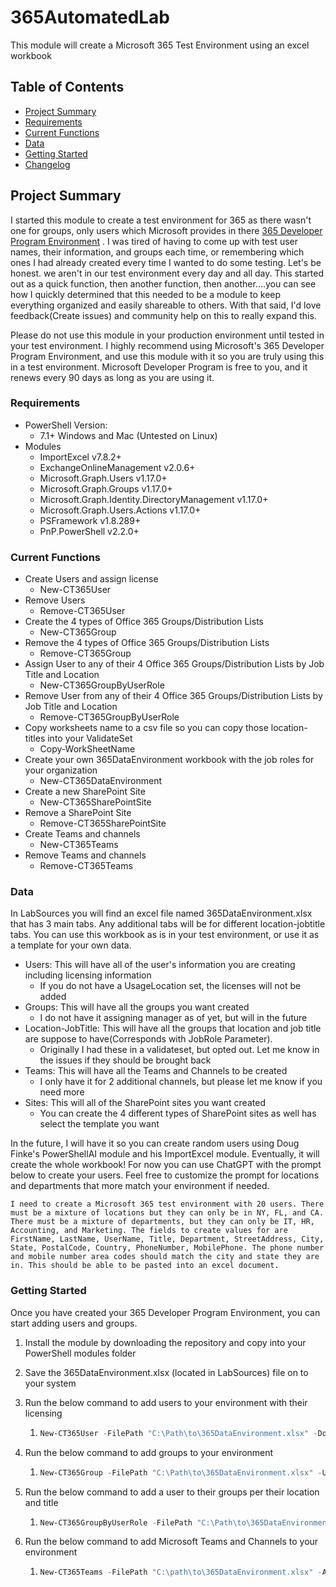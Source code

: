 # 365AutomatedLab

This module will create a Microsoft 365 Test Environment using an excel workbook

## Table of Contents

- [Project Summary](#project-summary)
- [Requirements](#requirements)
- [Current Functions](#current-functions)
- [Data](#data)
- [Getting Started](#getting-started)
- [Changelog](https://github.com/DevClate/365AutomatedLab/blob/main/CHANGELOG.md)

## Project Summary

I started this module to create a test environment for 365 as there wasn't one for groups, only users which Microsoft provides in there [365 Developer Program Environment](https://developer.microsoft.com/en-us/microsoft-365/dev-program) . I was tired of having to come up with test user names, their information, and groups each time, or remembering which ones I had already created every time I wanted to do some testing. Let's be honest. we aren't in our test environment every day and all day. This started out as a quick function, then another function, then another....you can see how I quickly determined that this needed to be a module to keep everything organized and easily shareable to others. With that said, I'd love feedback(Create issues) and community help on this to really expand this.

Please do not use this module in your production environment until tested in your test environment. I highly recommend using Microsoft's 365 Developer Program Environment, and use this module with it so you are truly using this in a test environment. Microsoft Developer Program is free to you, and it renews every 90 days as long as you are using it.

### Requirements

* PowerShell Version:
  * 7.1+ Windows and Mac (Untested on Linux)
* Modules
  * ImportExcel v7.8.2+
  * ExchangeOnlineManagement v2.0.6+
  * Microsoft.Graph.Users v1.17.0+
  * Microsoft.Graph.Groups v1.17.0+
  * Microsoft.Graph.Identity.DirectoryManagement v1.17.0+
  * Microsoft.Graph.Users.Actions v1.17.0+
  * PSFramework v1.8.289+
  * PnP.PowerShell v2.2.0+

### Current Functions

* Create Users and assign license
  * New-CT365User
* Remove Users
  * Remove-CT365User
* Create the 4 types of Office 365 Groups/Distribution Lists
  * New-CT365Group
* Remove the 4 types of Office 365 Groups/Distribution Lists
  * Remove-CT365Group
* Assign User to any of their 4 Office 365 Groups/Distribution Lists by Job Title and Location
  * New-CT365GroupByUserRole
* Remove User from any of their 4 Office 365 Groups/Distribution Lists by Job Title and Location
  * Remove-CT365GroupByUserRole
* Copy worksheets name to a csv file so you can copy those location-titles into your ValidateSet
  * Copy-WorkSheetName
* Create your own 365DataEnvironment workbook with the job roles for your organization
  * New-CT365DataEnvironment
* Create a new SharePoint Site
  * New-CT365SharePointSite
* Remove a SharePoint Site
  * Remove-CT365SharePointSite
* Create Teams and channels
  * New-CT365Teams
* Remove Teams and channels
  * Remove-CT365Teams

### Data

In LabSources you will find an excel file named 365DataEnvironment.xlsx that has 3 main tabs. Any additional tabs will be for different location-jobtitle tabs. You can use this workbook as is in your test environment, or use it as a template for your own data.

* Users: This will have all of the user's information you are creating including licensing information
  * If you do not have a UsageLocation set, the licenses will not be added
* Groups: This will have all the groups you want created
  * I do not have it assigning manager as of yet, but will in the future
* Location-JobTitle: This will have all the groups that location and job title are suppose to have(Corresponds with JobRole Parameter).
  * Originally I had these in a validateset, but opted out. Let me know in the issues if they should be brought back
* Teams: This will have all the Teams and Channels to be created
  * I only have it for 2 additional channels, but please let me know if you need more
* Sites: This will all of the SharePoint sites you want created
  * You can create the 4 different types of SharePoint sites as well has select the template you want

In the future, I will have it so you can create random users using Doug Finke's PowerShellAI module and his ImportExcel module. Eventually, it will create the whole workbook! For now you can use ChatGPT with the prompt below to create your users. Feel free to customize the prompt for locations and departments that more match your environment if needed.

```
I need to create a Microsoft 365 test environment with 20 users. There must be a mixture of locations but they can only be in NY, FL, and CA. There must be a mixture of departments, but they can only be IT, HR, Accounting, and Marketing. The fields to create values for are FirstName, LastName, UserName, Title, Department, StreetAddress, City, State, PostalCode, Country, PhoneNumber, MobilePhone. The phone number and mobile number area codes should match the city and state they are in. This should be able to be pasted into an excel document.
```

### Getting Started

Once you have created your 365 Developer Program Environment, you can start adding users and groups.

1. Install the module by downloading the repository and copy into your PowerShell modules folder
2. Save the 365DataEnvironment.xlsx (located in LabSources) file on to your system
3. Run the below command to add users to your environment with their licensing

   1. ```powershell
      New-CT365User -FilePath "C:\Path\to\365DataEnvironment.xlsx" -Domain "yourdomain.onmicrosoft.com"
      ```
4. Run the below command to add groups to your environment

   1. ```powershell
      New-CT365Group -FilePath "C:\Path\to\365DataEnvironment.xlsx" -UserPrincialName "user@yourdomain.onmicrosoft.com" -Domain "yourdomain.onmicrosoft.com"
      ```
5. Run the below command to add a user to their groups per their location and title

   1. ```powershell
      New-CT365GroupByUserRole -FilePath "C:\Path\to\365DataEnvironment.xlsx" -UserEmail "jdoe@yourdomain.onmicrosoft.com" -Domain "yourdomain.onmicrosoft.com" -UserRole "NY-IT"
      ```
6. Run the below command to add Microsoft Teams and Channels to your environment

   1. ```powershell
      New-CT365Teams -FilePath "C:\path\to\365DataEnvironment.xlsx" -AdminUrl "https://yourdomain.sharepoint.com"
      ```
